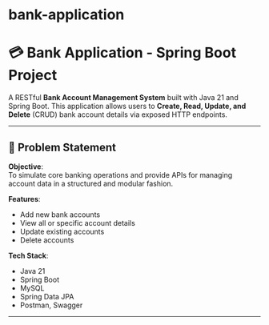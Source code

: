 # bank-application
# 💳 Bank Application - Spring Boot Project

A RESTful **Bank Account Management System** built with Java 21 and Spring Boot. This application allows users to **Create, Read, Update, and Delete** (CRUD) bank account details via exposed HTTP endpoints.

---

## 🧠 Problem Statement

**Objective**:  
To simulate core banking operations and provide APIs for managing account data in a structured and modular fashion.

**Features**:
- Add new bank accounts
- View all or specific account details
- Update existing accounts
- Delete accounts

**Tech Stack**:
- Java 21
- Spring Boot
- MySQL
- Spring Data JPA
- Postman, Swagger

---
